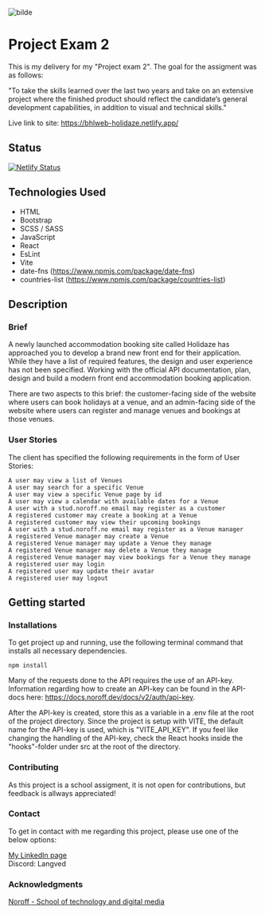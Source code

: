 ![bilde](https://github.com/bLangved/project-exam-2/assets/101604131/7fd1761e-5974-45d8-ba5f-f485d31eae63)

# Project Exam 2

This is my delivery for my "Project exam 2". The goal for the assigment was as follows:

"To take the skills learned over the last two years and take on an extensive project where the finished product should reflect the candidate’s general development capabilities, in addition to visual and technical skills."

Live link to site: https://bhlweb-holidaze.netlify.app/

## Status

[![Netlify Status](https://api.netlify.com/api/v1/badges/5087b844-a286-4b0a-92b0-04d10ba8d56b/deploy-status)](https://app.netlify.com/sites/bhlweb-holidaze/deploys)

## Technologies Used

- HTML
- Bootstrap
- SCSS / SASS
- JavaScript
- React
- EsLint
- Vite
- date-fns (https://www.npmjs.com/package/date-fns)
- countries-list (https://www.npmjs.com/package/countries-list)

## Description

### Brief

A newly launched accommodation booking site called Holidaze has approached you to develop a brand new front end for their application. While they have a list of required features, the design and user experience has not been specified. Working with the official API documentation, plan, design and build a modern front end accommodation booking application.

There are two aspects to this brief: the customer-facing side of the website where users can book holidays at a venue, and an admin-facing side of the website where users can register and manage venues and bookings at those venues.

### User Stories

The client has specified the following requirements in the form of User Stories:

```properties
A user may view a list of Venues
A user may search for a specific Venue
A user may view a specific Venue page by id
A user may view a calendar with available dates for a Venue
A user with a stud.noroff.no email may register as a customer
A registered customer may create a booking at a Venue
A registered customer may view their upcoming bookings
A user with a stud.noroff.no email may register as a Venue manager
A registered Venue manager may create a Venue
A registered Venue manager may update a Venue they manage
A registered Venue manager may delete a Venue they manage
A registered Venue manager may view bookings for a Venue they manage
A registered user may login
A registered user may update their avatar
A registered user may logout
```


## Getting started

### Installations

To get project up and running, use the following terminal command that installs all necessary dependencies.

```properties
npm install
```

Many of the requests done to the API requires the use of an API-key. Information regarding how to create an API-key can be found in the API-docs here: https://docs.noroff.dev/docs/v2/auth/api-key. 

After the API-key is created, store this as a variable in a .env file at the root of the project directory. Since the project is setup with VITE, the default name for the API-key is used, which is "VITE_API_KEY". 
If you feel like changing the handling of the API-key, check the React hooks inside the "hooks"-folder under src at the root of the directory. 

### Contributing

As this project is a school assigment, it is not open for contributions, but feedback is allways appreciated!

### Contact

To get in contact with me regarding this project, please use one of the below options:

[My LinkedIn page](https://www.linkedin.com/in/bj%C3%B8rnar-heian-langved-23157b246/)
<br>
Discord: Langved

### Acknowledgments

[Noroff - School of technology and digital media](https://www.noroff.no/en)
